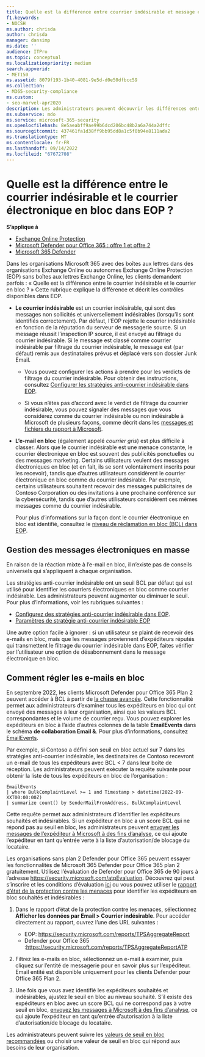 ```yaml
---
title: Quelle est la différence entre courrier indésirable et message électronique en masse ?
f1.keywords:
- NOCSH
ms.author: chrisda
author: chrisda
manager: dansimp
ms.date: ''
audience: ITPro
ms.topic: conceptual
ms.localizationpriority: medium
search.appverid:
- MET150
ms.assetid: 8079f193-1b40-4081-9e5d-d0e50dfbcc59
ms.collection:
- M365-security-compliance
ms.custom:
- seo-marvel-apr2020
description: Les administrateurs peuvent découvrir les différences entre le courrier indésirable (courrier indésirable) et le courrier en bloc (courrier gris) dans Exchange Online Protection (EOP).
ms.subservice: mdo
ms.service: microsoft-365-security
ms.openlocfilehash: 8e5aeabff9ae99b6dcd206bc48b2a6a744a2dffc
ms.sourcegitcommit: 437461fa1d38ff9bb95dd8a1c5f0b94e8111ada2
ms.translationtype: MT
ms.contentlocale: fr-FR
ms.lasthandoff: 09/14/2022
ms.locfileid: "67672708"
---
```

# <a name="whats-the-difference-between-junk-email-and-bulk-email-in-eop"></a>Quelle est la différence entre le courrier indésirable et le courrier électronique en bloc dans EOP ?

**S’applique à**
- [Exchange Online Protection](exchange-online-protection-overview.md)
- [Microsoft Defender pour Office 365 : offre 1 et offre 2](defender-for-office-365.md)
- [Microsoft 365 Defender](../defender/microsoft-365-defender.md)

Dans les organisations Microsoft 365 avec des boîtes aux lettres dans des organisations Exchange Online ou autonomes Exchange Online Protection (EOP) sans boîtes aux lettres Exchange Online, les clients demandent parfois : « Quelle est la différence entre le courrier indésirable et le courrier en bloc ? » Cette rubrique explique la différence et décrit les contrôles disponibles dans EOP.

- **Le courrier indésirable** est un courrier indésirable, qui sont des messages non sollicités et universellement indésirables (lorsqu’ils sont identifiés correctement). Par défaut, l’EOP rejette le courrier indésirable en fonction de la réputation du serveur de messagerie source. Si un message réussit l’inspection IP source, il est envoyé au filtrage du courrier indésirable. Si le message est classé comme courrier indésirable par filtrage du courrier indésirable, le message est (par défaut) remis aux destinataires prévus et déplacé vers son dossier Junk Email.

  - Vous pouvez configurer les actions à prendre pour les verdicts de filtrage du courrier indésirable. Pour obtenir des instructions, consultez [Configurer les stratégies anti-courrier indésirable dans EOP](configure-your-spam-filter-policies.md).

  - Si vous n’êtes pas d’accord avec le verdict de filtrage du courrier indésirable, vous pouvez signaler des messages que vous considérez comme du courrier indésirable ou non indésirable à Microsoft de plusieurs façons, comme décrit dans les [messages et fichiers du rapport à Microsoft](report-junk-email-messages-to-microsoft.md).

- **L’e-mail en bloc** (également appelé _courrier gris_) est plus difficile à classer. Alors que le courrier indésirable est une menace constante, le courrier électronique en bloc est souvent des publicités ponctuelles ou des messages marketing. Certains utilisateurs veulent des messages électroniques en bloc (et en fait, ils se sont volontairement inscrits pour les recevoir), tandis que d’autres utilisateurs considèrent le courrier électronique en bloc comme du courrier indésirable. Par exemple, certains utilisateurs souhaitent recevoir des messages publicitaires de Contoso Corporation ou des invitations à une prochaine conférence sur la cybersécurité, tandis que d’autres utilisateurs considèrent ces mêmes messages comme du courrier indésirable.

  Pour plus d’informations sur la façon dont le courrier électronique en bloc est identifié, consultez le [niveau de réclamation en bloc (BCL) dans EOP](bulk-complaint-level-values.md).

## <a name="how-to-manage-bulk-email"></a>Gestion des messages électroniques en masse

En raison de la réaction mixte à l’e-mail en bloc, il n’existe pas de conseils universels qui s’appliquent à chaque organisation.

Les stratégies anti-courrier indésirable ont un seuil BCL par défaut qui est utilisé pour identifier les courriers électroniques en bloc comme courrier indésirable. Les administrateurs peuvent augmenter ou diminuer le seuil. Pour plus d’informations, voir les rubriques suivantes :

- [Configurez des stratégies anti-courrier indésirable dans EOP](configure-your-spam-filter-policies.md).
- [Paramètres de stratégie anti-courrier indésirable EOP](recommended-settings-for-eop-and-office365.md#eop-anti-spam-policy-settings)

Une autre option facile à ignorer : si un utilisateur se plaint de recevoir des e-mails en bloc, mais que les messages proviennent d’expéditeurs réputés qui transmettent le filtrage du courrier indésirable dans EOP, faites vérifier par l’utilisateur une option de désabonnement dans le message électronique en bloc.

## <a name="how-to-tune-bulk-email"></a>Comment régler les e-mails en bloc

En septembre 2022, les clients Microsoft Defender pour Office 365 Plan 2 peuvent accéder à BCL à partir de [la chasse avancée](/microsoft-365/security/defender/advanced-hunting-overview). Cette fonctionnalité permet aux administrateurs d’examiner tous les expéditeurs en bloc qui ont envoyé des messages à leur organisation, ainsi que les valeurs BCL correspondantes et le volume de courrier reçu. Vous pouvez explorer les expéditeurs en bloc à l’aide d’autres colonnes de la table **EmailEvents** dans le schéma **de collaboration Email &**. Pour plus d’informations, consultez [EmailEvents](/microsoft-365/security/defender/advanced-hunting-emailevents-table).

Par exemple, si Contoso a défini son seuil en bloc actuel sur 7 dans les stratégies anti-courrier indésirable, les destinataires de Contoso recevront un e-mail de tous les expéditeurs avec BCL \< 7 dans leur boîte de réception. Les administrateurs peuvent exécuter la requête suivante pour obtenir la liste de tous les expéditeurs en bloc de l’organisation :

```console
EmailEvents
| where BulkComplaintLevel >= 1 and Timestamp > datetime(2022-09-XXT00:00:00Z)
| summarize count() by SenderMailFromAddress, BulkComplaintLevel
```

Cette requête permet aux administrateurs d’identifier les expéditeurs souhaités et indésirables. Si un expéditeur en bloc a un score BCL qui ne répond pas au seuil en bloc, les administrateurs peuvent [envoyer les messages de l’expéditeur à Microsoft à des fins d’analyse](allow-block-email-spoof.md#use-the-microsoft-365-defender-portal-to-create-allow-entries-for-domains-and-email-addresses-in-the-submissions-portal), ce qui ajoute l’expéditeur en tant qu’entrée verte à la liste d’autorisation/de blocage du locataire.

Les organisations sans plan 2 Defender pour Office 365 peuvent essayer les fonctionnalités de Microsoft 365 Defender pour Office 365 plan 2 gratuitement. Utilisez l’évaluation de Defender pour Office 365 de 90 jours à l’adresse <https://security.microsoft.com/atpEvaluation>. Découvrez qui peut s’inscrire et les conditions d’évaluation [ici](try-microsoft-defender-for-office-365.md) ou vous pouvez utiliser le [rapport d’état de la protection contre les menaces](view-email-security-reports.md#threat-protection-status-report) pour identifier les expéditeurs en bloc souhaités et indésirables :

1. Dans le rapport d’état de la protection contre les menaces, sélectionnez **Afficher les données par Email \> Courrier indésirable**. Pour accéder directement au rapport, ouvrez l’une des URL suivantes :

   - EOP: <https://security.microsoft.com/reports/TPSAggregateReport>
   - Defender pour Office 365 :<https://security.microsoft.com/reports/TPSAggregateReportATP>

2. Filtrez les e-mails en bloc, sélectionnez un e-mail à examiner, puis cliquez sur l’entité de messagerie pour en savoir plus sur l’expéditeur. Email entité est disponible uniquement pour les clients Defender pour Office 365 Plan 2.

3. Une fois que vous avez identifié les expéditeurs souhaités et indésirables, ajustez le seuil en bloc au niveau souhaité. S’il existe des expéditeurs en bloc avec un score BCL qui ne correspond pas à votre seuil en bloc, [envoyez les messages à Microsoft à des fins d’analyse](allow-block-email-spoof.md#use-the-microsoft-365-defender-portal-to-create-allow-entries-for-domains-and-email-addresses-in-the-submissions-portal), ce qui ajoute l’expéditeur en tant qu’entrée d’autorisation à la liste d’autorisation/de blocage du locataire.

Les administrateurs peuvent suivre les [valeurs de seuil en bloc recommandées](/microsoft-365/security/office-365-security/recommended-settings-for-eop-and-office365.md#anti-spam-anti-malware-and-anti-phishing-protection-in-eop) ou choisir une valeur de seuil en bloc qui répond aux besoins de leur organisation.
